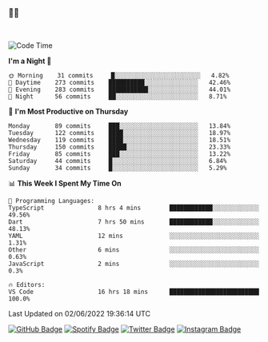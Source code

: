### 🤙🍺

<!-- <a href="https://github-readme-stats.vercel.app/api?username=hzak2xx&count_private=true&show_icons=true&theme=dracula">
  <img align="center" src="https://github-readme-stats.vercel.app/api?username=hzak2xx&count_private=true&show_icons=true&theme=dracula" />
</a>
</br> -->
</br>

<!--START_SECTION:waka-->
![Code Time](http://img.shields.io/badge/Code%20Time-0%20secs-blue)

**I'm a Night 🦉** 

```text
🌞 Morning    31 commits     █░░░░░░░░░░░░░░░░░░░░░░░░   4.82% 
🌆 Daytime    273 commits    ██████████░░░░░░░░░░░░░░░   42.46% 
🌃 Evening    283 commits    ███████████░░░░░░░░░░░░░░   44.01% 
🌙 Night      56 commits     ██░░░░░░░░░░░░░░░░░░░░░░░   8.71%

```
📅 **I'm Most Productive on Thursday** 

```text
Monday       89 commits     ███░░░░░░░░░░░░░░░░░░░░░░   13.84% 
Tuesday      122 commits    ████░░░░░░░░░░░░░░░░░░░░░   18.97% 
Wednesday    119 commits    ████░░░░░░░░░░░░░░░░░░░░░   18.51% 
Thursday     150 commits    █████░░░░░░░░░░░░░░░░░░░░   23.33% 
Friday       85 commits     ███░░░░░░░░░░░░░░░░░░░░░░   13.22% 
Saturday     44 commits     █░░░░░░░░░░░░░░░░░░░░░░░░   6.84% 
Sunday       34 commits     █░░░░░░░░░░░░░░░░░░░░░░░░   5.29%

```


📊 **This Week I Spent My Time On** 

```text
💬 Programming Languages: 
TypeScript               8 hrs 4 mins        ████████████░░░░░░░░░░░░░   49.56% 
Dart                     7 hrs 50 mins       ████████████░░░░░░░░░░░░░   48.13% 
YAML                     12 mins             ░░░░░░░░░░░░░░░░░░░░░░░░░   1.31% 
Other                    6 mins              ░░░░░░░░░░░░░░░░░░░░░░░░░   0.63% 
JavaScript               2 mins              ░░░░░░░░░░░░░░░░░░░░░░░░░   0.3%

🔥 Editors: 
VS Code                  16 hrs 18 mins      █████████████████████████   100.0%

```


 Last Updated on 02/06/2022 19:36:14 UTC
<!--END_SECTION:waka-->

[![GitHub Badge](https://img.shields.io/badge/GitHub-100000?style=for-the-badge&logo=github&logoColor=white)](https://github.com/hzak2xx)
[![Spotify Badge](https://img.shields.io/badge/Spotify-1ED760?&style=for-the-badge&logo=spotify&logoColor=white)](https://open.spotify.com/user/uf90s6sbbh75a1mt44clkhkvf)
[![Twitter Badge](https://img.shields.io/badge/Twitter-1DA1F2?style=for-the-badge&logo=twitter&logoColor=white)](https://twitter.com/hzak2xx)
[![Instagram Badge](https://img.shields.io/badge/Instagram-E4405F?style=for-the-badge&logo=instagram&logoColor=white)](https://www.instagram.com/hzak2xx/)
